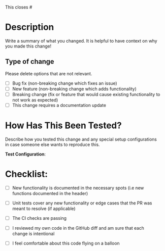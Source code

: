 This closes #<Insert Issue Number Here>

# Description
Write a summary of what you changed. It is helpful to have context on why you made this change! 

## Type of change
Please delete options that are not relevant.

- [ ] Bug fix (non-breaking change which fixes an issue)
- [ ] New feature (non-breaking change which adds functionality)
- [ ] Breaking change (fix or feature that would cause existing functionality to not work as expected)
- [ ] This change requires a documentation update

# How Has This Been Tested?
Describe how you tested this change and any special setup configurations in case someone else wants to reproduce this.  

**Test Configuration**:

# Checklist:

- [ ] New functionality is documented in the necessary spots (i.e new functions documented in the header)
- [ ] Unit tests cover any new functionality or edge cases that the PR was meant to resolve (if applicable) 
- [ ] The CI checks are passing
- [ ] I reviewed my own code in the GitHub diff and am sure that each change is intentional
- [ ] I feel comfortable about this code flying on a balloon

